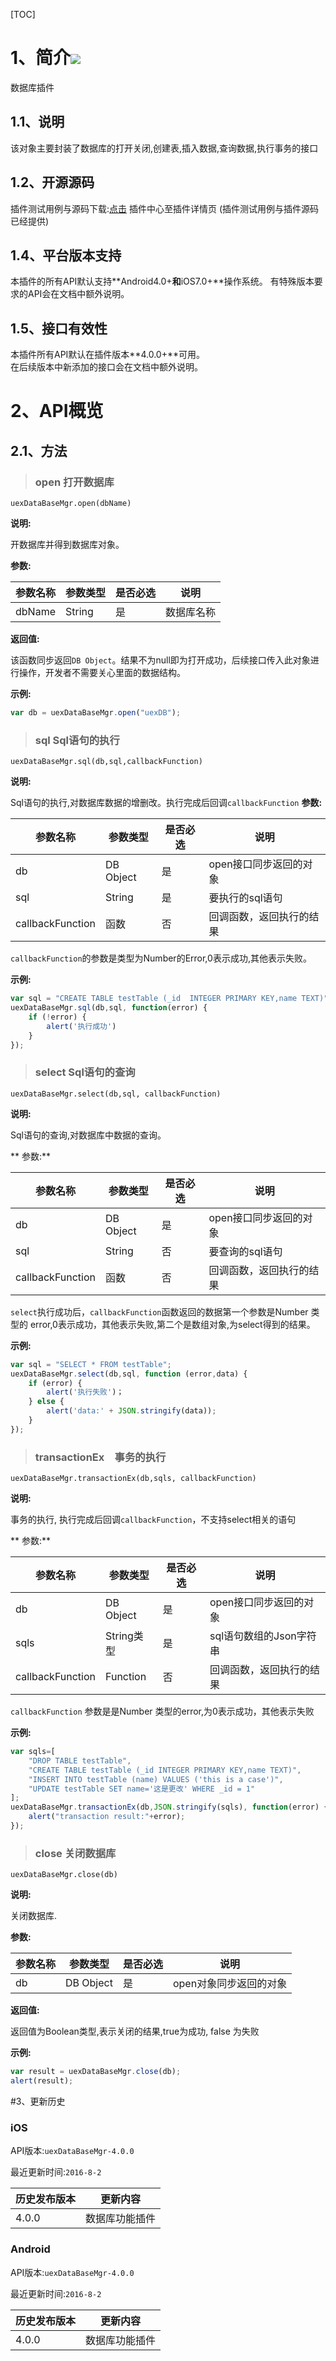[TOC]

# 1、简介[![](http://appcan-download.oss-cn-beijing.aliyuncs.com/%E5%85%AC%E6%B5%8B%2Fgf.png)]() 


数据库插件

## 1.1、说明
 该对象主要封装了数据库的打开关闭,创建表,插入数据,查询数据,执行事务的接口


## 1.2、开源源码

插件测试用例与源码下载:[点击](http://plugin.appcan.cn/details.html?id=166_index) 插件中心至插件详情页 (插件测试用例与插件源码已经提供)


## 1.4、平台版本支持
本插件的所有API默认支持**Android4.0+**和**iOS7.0+**操作系统。
有特殊版本要求的API会在文档中额外说明。

## 1.5、接口有效性
本插件所有API默认在插件版本**4.0.0+**可用。  
在后续版本中新添加的接口会在文档中额外说明。  

# 2、API概览


## 2.1、方法

> ### open 打开数据库

`uexDataBaseMgr.open(dbName)`

**说明:**

开数据库并得到数据库对象。

**参数:**


| 参数名称   | 参数类型   | 是否必选 | 说明    |
| ------ | ------ | ---- | ----- |
| dbName | String | 是    | 数据库名称 |

**返回值:**

该函数同步返回`DB Object`。结果不为null即为打开成功，后续接口传入此对象进行操作，开发者不需要关心里面的数据结构。

**示例:**

```javascript
var db = uexDataBaseMgr.open("uexDB");
```

> ### sql Sql语句的执行

`uexDataBaseMgr.sql(db,sql,callbackFunction)`

**说明:**

Sql语句的执行,对数据库数据的增删改。执行完成后回调`callbackFunction`
**参数:**


| 参数名称             | 参数类型      | 是否必选 | 说明            |
| ---------------- | --------- | ---- | ------------- |
| db               | DB Object | 是    | open接口同步返回的对象 |
| sql              | String    | 是    | 要执行的sql语句     |
| callbackFunction | 函数        | 否    | 回调函数，返回执行的结果  |

`callbackFunction`的参数是类型为Number的Error,0表示成功,其他表示失败。


**示例:**

```javascript
var sql = "CREATE TABLE testTable (_id  INTEGER PRIMARY KEY,name TEXT)";
uexDataBaseMgr.sql(db,sql, function(error) {
    if (!error) {
        alert('执行成功')
    }
});
```
> ### select Sql语句的查询

`uexDataBaseMgr.select(db,sql, callbackFunction)`

**说明:**

Sql语句的查询,对数据库中数据的查询。

** 参数:**

| 参数名称             | 参数类型      | 是否必选 | 说明            |
| ---------------- | --------- | ---- | ------------- |
| db               | DB Object | 是    | open接口同步返回的对象 |
| sql              | String    | 否    | 要查询的sql语句     |
| callbackFunction | 函数        | 否    | 回调函数，返回执行的结果  |

`select`执行成功后，`callbackFunction`函数返回的数据第一个参数是Number 类型的 error,0表示成功，其他表示失败,第二个是数组对象,为select得到的结果。


**示例:**

```javascript
var sql = "SELECT * FROM testTable";
uexDataBaseMgr.select(db,sql, function (error,data) {
    if (error) {
        alert('执行失败')；
    } else {
        alert('data:' + JSON.stringify(data));
    }
});
```

> ### transactionEx　事务的执行

`uexDataBaseMgr.transactionEx(db,sqls, callbackFunction)`

**说明:**

事务的执行, 执行完成后回调`callbackFunction`，不支持select相关的语句

** 参数:**

| 参数名称             | 参数类型      | 是否必选 | 说明              |
| ---------------- | --------- | ---- | --------------- |
| db               | DB Object | 是    | open接口同步返回的对象   |
| sqls             | String类型  | 是    | sql语句数组的Json字符串 |
| callbackFunction | Function  | 否    | 回调函数，返回执行的结果    |

`callbackFunction` 参数是是Number 类型的error,为0表示成功，其他表示失败


**示例:**

```javascript
var sqls=[
    "DROP TABLE testTable",
    "CREATE TABLE testTable (_id INTEGER PRIMARY KEY,name TEXT)",
    "INSERT INTO testTable (name) VALUES ('this is a case')",
    "UPDATE testTable SET name='这是更改' WHERE _id = 1"
];
uexDataBaseMgr.transactionEx(db,JSON.stringify(sqls), function(error) {
    alert("transaction result:"+error);
});
```

> ### close 关闭数据库

`uexDataBaseMgr.close(db)`

**说明:**

关闭数据库.


**参数:**

| 参数名称 | 参数类型      | 是否必选 | 说明            |
| ---- | --------- | ---- | ------------- |
| db   | DB Object | 是    | open对象同步返回的对象 |

**返回值:**

返回值为Boolean类型,表示关闭的结果,true为成功, false 为失败

**示例:**

```javascript
var result = uexDataBaseMgr.close(db);
alert(result);
```

#3、更新历史

### iOS

API版本:`uexDataBaseMgr-4.0.0`

最近更新时间:`2016-8-2`

| 历史发布版本 | 更新内容    |
| ------ | ------- |
| 4.0.0  | 数据库功能插件 |


### Android

API版本:`uexDataBaseMgr-4.0.0`

最近更新时间:`2016-8-2`

| 历史发布版本 | 更新内容    |
| ------ | ------- |
| 4.0.0  | 数据库功能插件 |

